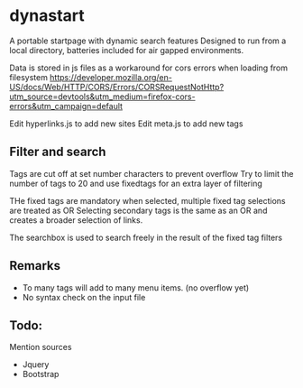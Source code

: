 # dynastart
A portable startpage with dynamic search features
Designed to run from a local directory, batteries included for air gapped environments.

Data is stored in js files as a workaround for cors errors when loading from filesystem
https://developer.mozilla.org/en-US/docs/Web/HTTP/CORS/Errors/CORSRequestNotHttp?utm_source=devtools&utm_medium=firefox-cors-errors&utm_campaign=default

Edit hyperlinks.js to add new sites
Edit meta.js to add new tags 

## Filter and search
Tags are cut off at set number characters to prevent overflow
Try to limit the number of tags to 20 and use fixedtags for an extra layer of filtering

THe fixed tags are mandatory when selected, multiple fixed tag selections are treated as OR
Selecting secondary tags is the same as an OR and creates a broader selection of links.

The searchbox is used to search freely in the result of the fixed tag filters

## Remarks
- To many tags will add to many menu items. (no overflow yet)
- No syntax check on the input file

## Todo:
Mention sources
- Jquery
- Bootstrap
